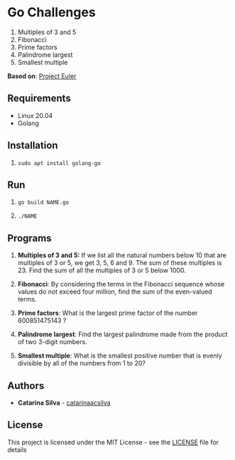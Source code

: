 # Go Challenges

1. Multiples of 3 and 5
2. Fibonacci
3. Prime factors
4. Palindrome largest
5. Smallest multiple


**Based on**: [Project Euler](https://projecteuler.net/archives)

## Requirements

- Linux 20.04
- Golang

## Installation

1. `sudo apt install golang-go`

## Run

1. `go build NAME.go`

2. `./NAME`

## Programs

1. **Multiples of 3 and 5:** If we list all the natural numbers below 10 that are multiples of 3 or 5, we get 3, 5, 6 and 9. The sum of these multiples is 23. Find the sum of all the multiples of 3 or 5 below 1000.

2. **Fibonacci**: By considering the terms in the Fibonacci sequence whose values do not exceed four million, find the sum of the even-valued terms.

3. **Prime factors**: What is the largest prime factor of the number 600851475143 ?

4. **Palindrome largest**: Find the largest palindrome made from the product of two 3-digit numbers.

5. **Smallest multiple**: What is the smallest positive number that is evenly divisible by all of the numbers from 1 to 20?

## Authors

* **Catarina Silva** - [catarinaacsilva](https://github.com/catarinaacsilva)

## License

This project is licensed under the MIT License - see the [LICENSE](LICENSE) file for details
